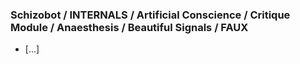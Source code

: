 ### Schizobot / INTERNALS / Artificial Conscience / Critique Module / Anaesthesis / Beautiful Signals / FAUX
* [...]
